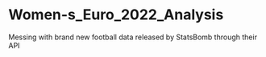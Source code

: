 # Women-s_Euro_2022_Analysis
Messing with brand new football data released by StatsBomb through their API
